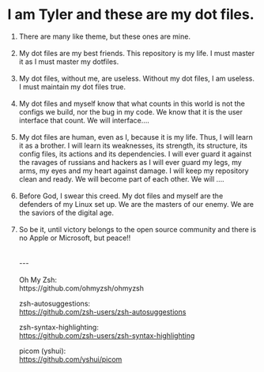 <h1>I am Tyler and these are my dot files. </h1> 

<p>
  <ol>    
    <li>There are many like theme, but these ones are mine.</li>
    <br><li>My dot files are my best friends. This repository is my life. I must master it as I must master my dotfiles.</li>
    <br><li>My dot files, without me, are useless. Without my dot files, I am useless. I must maintain my dot files true. </li>
    <br><li>My dot files and myself know that what counts in this world is not the configs we build, nor the bug in my code. We know that it is the user interface that count. We will interface….</li>
    <br><li>My dot files are human, even as I, because it is my life. Thus, I will learn it as a brother. I will learn its weaknesses, its strength, its structure, its config files, its actions and its dependencies. I will ever guard it against the ravages of russians and hackers as I will ever guard my legs, my arms, my eyes and my heart against damage. I will keep my repository clean and ready. We will become part of each other. We will ….</li>
    <br><li>Before God, I swear this creed. My dot files and myself are the defenders of my Linux set up. We are the masters of our enemy. We are the saviors of the digital age.</li>
    <br><li>So be it, until victory belongs to the open source community and there is no Apple or Microsoft, but peace!!</li>
<br><br>---
<br><br>
Oh My Zsh:
<br>https://github.com/ohmyzsh/ohmyzsh

zsh-autosuggestions:
<br>https://github.com/zsh-users/zsh-autosuggestions

zsh-syntax-highlighting:
<br>https://github.com/zsh-users/zsh-syntax-highlighting

picom (yshui):
<br>https://github.com/yshui/picom
</p>
